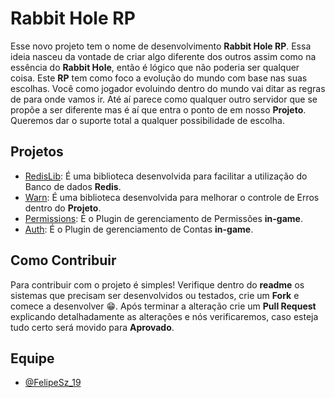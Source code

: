 # Rabbit Hole RP

Esse novo projeto tem o nome de desenvolvimento **Rabbit Hole RP**. Essa ideia nasceu da vontade de criar algo diferente dos outros assim como na essência do **Rabbit Hole**, então é lógico que não poderia ser qualquer coisa. Este **RP** tem como foco a evolução do mundo com base nas suas escolhas. Você como jogador evoluindo dentro do mundo vai ditar as regras de para onde vamos ir. Até aí parece como qualquer outro servidor que se propõe a ser diferente mas é aí que entra o ponto de em nosso **Projeto**. Queremos dar o suporte total a qualquer possibilidade de escolha.

## Projetos

- [RedisLib](https://github.com/RabbitHoleRP/RedisLib): É uma biblioteca desenvolvida para facilitar a utilização do Banco de dados **Redis**.
- [Warn](https://github.com/RabbitHoleRP/Warn): É uma biblioteca desenvolvida para melhorar o controle de Erros dentro do **Projeto**.
- [Permissions](https://github.com/RabbitHoleRP/Permissions): É o Plugin de gerenciamento de Permissões **in-game**.
- [Auth](https://github.com/RabbitHoleRP/Auth): É o Plugin de gerenciamento de Contas **in-game**.

## Como Contribuir

Para contribuir com o projeto é simples! Verifique dentro do **readme** os sistemas que precisam ser desenvolvidos ou testados, crie um **Fork** e comece a desenvolver 😁. Após terminar a alteração crie um **Pull Request** explicando detalhadamente as alterações e nós verificaremos, caso esteja tudo certo será movido para **Aprovado**.

## Equipe

- [@FelipeSz_19](https://github.com/FelipeSz19)